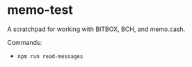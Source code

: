 # memo-test
A scratchpad for working with BITBOX, BCH, and memo.cash.

Commands:
- `npm run read-messages`

